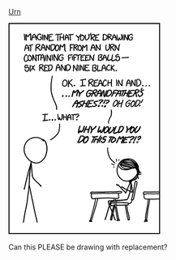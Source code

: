 [Urn](https://xkcd.com/1374)

![Urn](./random_comic.png)

Can this PLEASE be drawing with replacement?

